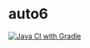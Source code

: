 # auto6

[![Java CI with Gradle](https://github.com/Maksis94/auto-6/actions/workflows/gradle.yml/badge.svg)](https://github.com/Maksis94/auto-6/actions/workflows/gradle.yml)

